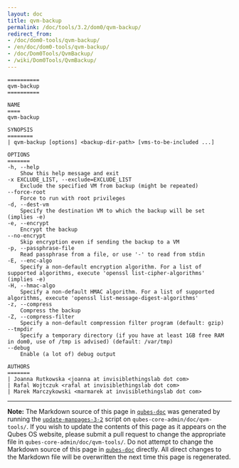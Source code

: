 ```yaml
---
layout: doc
title: qvm-backup
permalink: /doc/tools/3.2/dom0/qvm-backup/
redirect_from:
- /doc/dom0-tools/qvm-backup/
- /en/doc/dom0-tools/qvm-backup/
- /doc/Dom0Tools/QvmBackup/
- /wiki/Dom0Tools/QvmBackup/
---
```


```
==========
qvm-backup
==========

NAME
====
qvm-backup

SYNOPSIS
========
| qvm-backup [options] <backup-dir-path> [vms-to-be-included ...]

OPTIONS
=======
-h, --help
    Show this help message and exit
-x EXCLUDE_LIST, --exclude=EXCLUDE_LIST
    Exclude the specified VM from backup (might be repeated)
--force-root
    Force to run with root privileges
-d, --dest-vm
    Specify the destination VM to which the backup will be set (implies -e)
-e, --encrypt
    Encrypt the backup
--no-encrypt
    Skip encryption even if sending the backup to a VM
-p, --passphrase-file
    Read passphrase from a file, or use '-' to read from stdin
-E, --enc-algo
    Specify a non-default encryption algorithm. For a list of supported algorithms, execute 'openssl list-cipher-algorithms' (implies -e)
-H, --hmac-algo
    Specify a non-default HMAC algorithm. For a list of supported algorithms, execute 'openssl list-message-digest-algorithms'
-z, --compress
    Compress the backup
-Z, --compress-filter
	Specify a non-default compression filter program (default: gzip)
--tmpdir
    Specify a temporary directory (if you have at least 1GB free RAM in dom0, use of /tmp is advised) (default: /var/tmp)
--debug
    Enable (a lot of) debug output

AUTHORS
=======
| Joanna Rutkowska <joanna at invisiblethingslab dot com>
| Rafal Wojtczuk <rafal at invisiblethingslab dot com>
| Marek Marczykowski <marmarek at invisiblethingslab dot com>
```

-----

**Note:** The Markdown source of this page in [`qubes-doc`] was generated by running the [`update-manpages-3-2`] script on `qubes-core-admin/doc/qvm-tools/`.
If you wish to update the contents of this page as it appears on the Qubes OS website, please submit a pull request to change the appropriate file in `qubes-core-admin/doc/qvm-tools/`.
Do not attempt to change the Markdown source of this page in [`qubes-doc`] directly.
All direct changes to the Markdown file will be overwritten the next time this page is regenerated.

[`qubes-doc`]: https://github.com/QubesOS/qubes-doc/
[`update-manpages-3-2`]: https://github.com/QubesOS/qubesos.github.io/blob/master/_utils/update-manpages-3-2

